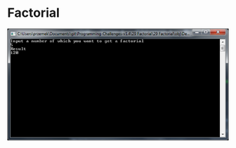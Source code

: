 # Factorial

![alt text](https://github.com/proman3419/Programming-Challenges-v1.4/blob/master/Screenshots/29_1.PNG)
